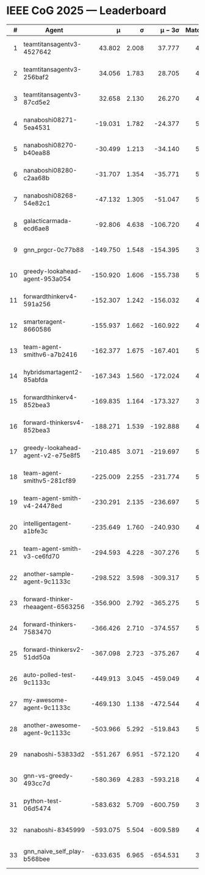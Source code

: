 # IEEE CoG 2025 — Leaderboard

| # | Agent | μ | σ | μ − 3σ | Matches | Updated |
|---:|---|---:|---:|---:|---:|---|
| 1 | teamtitansagentv3-4527642 | 43.802 | 2.008 | 37.777 | 4496 | 2025-09-02 05:57 |
| 2 | teamtitansagentv3-256baf2 | 34.056 | 1.783 | 28.705 | 4874 | 2025-09-02 05:57 |
| 3 | teamtitansagentv3-87cd5e2 | 32.658 | 2.130 | 26.270 | 4978 | 2025-09-02 05:57 |
| 4 | nanaboshi08271-5ea4531 | -19.031 | 1.782 | -24.377 | 5040 | 2025-09-02 05:57 |
| 5 | nanaboshi08270-b40ea88 | -30.499 | 1.213 | -34.140 | 5140 | 2025-09-02 05:57 |
| 6 | nanaboshi08280-c2aa68b | -31.707 | 1.354 | -35.771 | 5360 | 2025-09-02 05:57 |
| 7 | nanaboshi08268-54e82c1 | -47.132 | 1.305 | -51.047 | 5340 | 2025-09-02 05:57 |
| 8 | galacticarmada-ecd6ae8 | -92.806 | 4.638 | -106.720 | 4720 | 2025-09-02 05:57 |
| 9 | gnn_prgcr-0c77b88 | -149.750 | 1.548 | -154.395 | 3960 | 2025-09-02 05:57 |
| 10 | greedy-lookahead-agent-953a054 | -150.920 | 1.606 | -155.738 | 5316 | 2025-09-02 05:57 |
| 11 | forwardthinkerv4-591a256 | -152.307 | 1.242 | -156.032 | 4111 | 2025-09-02 05:57 |
| 12 | smarteragent-8660586 | -155.937 | 1.662 | -160.922 | 4040 | 2025-09-02 05:57 |
| 13 | team-agent-smithv6-a7b2416 | -162.377 | 1.675 | -167.401 | 5280 | 2025-09-02 05:57 |
| 14 | hybridsmartagent2-85abfda | -167.343 | 1.560 | -172.024 | 4220 | 2025-09-02 05:57 |
| 15 | forwardthinkerv4-852bea3 | -169.835 | 1.164 | -173.327 | 3957 | 2025-09-02 05:57 |
| 16 | forward-thinkersv4-852bea3 | -188.271 | 1.539 | -192.888 | 4377 | 2025-09-02 05:57 |
| 17 | greedy-lookahead-agent-v2-e75e8f5 | -210.485 | 3.071 | -219.697 | 5156 | 2025-09-02 05:57 |
| 18 | team-agent-smithv5-281cf89 | -225.009 | 2.255 | -231.774 | 5100 | 2025-09-02 05:57 |
| 19 | team-agent-smith-v4-24478ed | -230.291 | 2.135 | -236.697 | 5520 | 2025-09-02 05:57 |
| 20 | intelligentagent-a1bfe3c | -235.649 | 1.760 | -240.930 | 4499 | 2025-09-02 05:57 |
| 21 | team-agent-smith-v3-ce6fd70 | -294.593 | 4.228 | -307.276 | 5060 | 2025-09-02 05:57 |
| 22 | another-sample-agent-9c1133c | -298.522 | 3.598 | -309.317 | 5160 | 2025-09-02 05:57 |
| 23 | forward-thinker-rheaagent-6563256 | -356.900 | 2.792 | -365.275 | 5188 | 2025-09-02 05:57 |
| 24 | forward-thinkers-7583470 | -366.426 | 2.710 | -374.557 | 5059 | 2025-09-02 05:57 |
| 25 | forward-thinkersv2-51dd50a | -367.098 | 2.723 | -375.267 | 4827 | 2025-09-02 05:57 |
| 26 | auto-polled-test-9c1133c | -449.913 | 3.045 | -459.049 | 4960 | 2025-09-02 05:57 |
| 27 | my-awesome-agent-9c1133c | -469.130 | 1.138 | -472.544 | 4920 | 2025-09-02 05:57 |
| 28 | another-awesome-agent-9c1133c | -503.966 | 5.292 | -519.843 | 5080 | 2025-09-02 05:57 |
| 29 | nanaboshi-53833d2 | -551.267 | 6.951 | -572.120 | 4340 | 2025-09-02 05:57 |
| 30 | gnn-vs-greedy-493cc7d | -580.369 | 4.283 | -593.218 | 4340 | 2025-09-02 05:57 |
| 31 | python-test-06d5474 | -583.632 | 5.709 | -600.759 | 3840 | 2025-09-02 05:57 |
| 32 | nanaboshi-8345999 | -593.075 | 5.504 | -609.589 | 4660 | 2025-09-02 05:57 |
| 33 | gnn_naive_self_play-b568bee | -633.635 | 6.965 | -654.531 | 3600 | 2025-09-02 05:57 |

